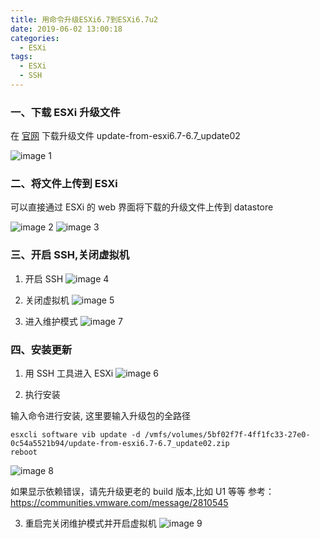 ```yaml
---
title: 用命令升级ESXi6.7到ESXi6.7u2
date: 2019-06-02 13:00:18
categories:
  - ESXi
tags:
  - ESXi
  - SSH
---
```


<!--more-->

### 一、下载 ESXi 升级文件

在 [官网](https://my.vmware.com/group/vmware/patch#search) 下载升级文件 update-from-esxi6.7-6.7_update02

![image 1](1.png)

### 二、将文件上传到 ESXi

可以直接通过 ESXi 的 web 界面将下载的升级文件上传到 datastore

![image 2](2.png)
![image 3](3.png)

### 三、开启 SSH,关闭虚拟机

1. 开启 SSH
   ![image 4](4.png)

2. 关闭虚拟机
   ![image 5](5.png)

3. 进入维护模式
   ![image 7](7.png)

### 四、安装更新

1. 用 SSH 工具进入 ESXi
   ![image 6](6.png)

2. 执行安装

输入命令进行安装, 这里要输入升级包的全路径

```
esxcli software vib update -d /vmfs/volumes/5bf02f7f-4ff1fc33-27e0-0c54a5521b94/update-from-esxi6.7-6.7_update02.zip
reboot
```

![image 8](8.png)

如果显示依赖错误，请先升级更老的 build 版本,比如 U1 等等
参考：https://communities.vmware.com/message/2810545

3. 重启完关闭维护模式并开启虚拟机
   ![image 9](9.png)
